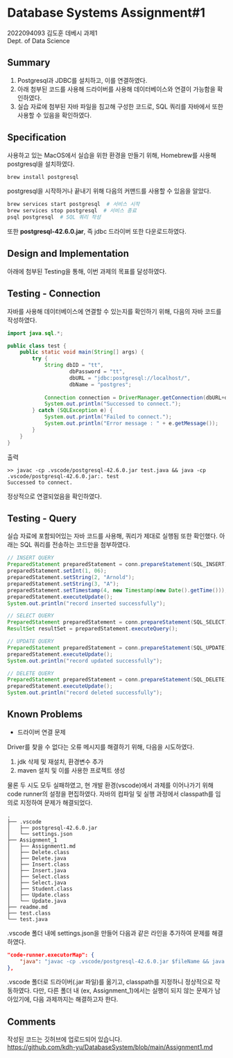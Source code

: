 # Database Systems Assignment#1
2022094093 김도훈 데베시 과제1  
Dept. of Data Science

## Summary
1. Postgresql과 JDBC를 설치하고, 이를 연결하였다. 
2. 아래 첨부된 코드를 사용해 드라이버를 사용해 데이터베이스와 연결이 가능함을 확인하였다. 
3. 실습 자료에 첨부된 자바 파일을 침고해 구성한 코드로, SQL 쿼리를 자바에서 또한 사용할 수 있음을 확인하였다.

## Specification
사용하고 있는 MacOS에서 실습을 위한 환경을 만들기 위해, Homebrew를 사용해 postgresql을 설치하였다.
```bash
brew install postgresql
```
postgresql을 시작하거나 끝내기 위해 다음의 커맨드를 사용할 수 있음을 알았다.
```bash
brew services start postgresql  # 서비스 시작
brew services stop postgresql  # 서비스 종료
psql postgresql  # SQL 쿼리 작성
```
또한 __postgresql-42.6.0.jar__, 즉 jdbc 드라이버 또한 다운로드하였다.

## Design and Implementation
아래에 첨부된 Testing을 통해, 이번 과제의 목표를 달성하였다.
## Testing - Connection
자바를 사용해 데이터베이스에 연결할 수 있는지를 확인하기 위해, 다음의 자바 코드를 작성하였다.
```java
import java.sql.*;

public class test {
    public static void main(String[] args) {
        try {
            String dbID = "tt",
                    dbPassword = "tt",
                    dbURL = "jdbc:postgresql://localhost/",
                    dbName = "postgres";
            
            Connection connection = DriverManager.getConnection(dbURL+dbName, dbID, dbPassword);
            System.out.println("Successed to connect.");
        } catch (SQLException e) {
            System.out.println("Failed to connect.");
            System.out.println("Error message : " + e.getMessage());
        }
    }
}
```

출력
```
>> javac -cp .vscode/postgresql-42.6.0.jar test.java && java -cp .vscode/postgresql-42.6.0.jar:. test
Successed to connect.
```

정상적으로 연결되었음을 확인하였다.  

## Testing - Query
실습 자료에 포함되어있는 자바 코드를 사용해, 쿼리가 제대로 실행됨 또한 확인했다. 아래는 SQL 쿼리를 전송하는 코드만을 첨부하였다.
```java
// INSERT QUERY
PreparedStatement preparedStatement = conn.prepareStatement(SQL_INSERT);
preparedStatement.setInt(1, 06);
preparedStatement.setString(2, "Arnold");
preparedStatement.setString(3, "A");
preparedStatement.setTimestamp(4, new Timestamp(new Date().getTime()));
preparedStatement.executeUpdate();
System.out.println("record inserted successfully");

// SELECT QUERY
PreparedStatement preparedStatement = conn.prepareStatement(SQL_SELECT);
ResultSet resultSet = preparedStatement.executeQuery();

// UPDATE QUERY
PreparedStatement preparedStatement = conn.prepareStatement(SQL_UPDATE);
preparedStatement.executeUpdate();
System.out.println("record updated successfully");

// DELETE QUERY
PreparedStatement preparedStatement = conn.prepareStatement(SQL_DELETE);
preparedStatement.executeUpdate();
System.out.println("record deleted successfully");
```

## Known Problems
- 드라이버 연결 문제  

Driver를 찾을 수 없다는 오류 메시지를 해결하기 위해, 다음을 시도하였다.  
1. jdk 삭제 및 재설치, 환경변수 추가
2. maven 설치 및 이를 사용한 프로젝트 생성

물론 두 시도 모두 실패하였고, 현 개발 환경(vscode)에서 과제를 이어나가기 위해 code runner의 설정을 편집하였다. 자바의 컴파일 및 실행 과정에서 classpath를 임의로 지정하여 문제가 해결되었다.
```
.
├── .vscode
│   ├── postgresql-42.6.0.jar
│   └── settings.json
├── Assignment_1
│   ├── Assignment1.md
│   ├── Delete.class
│   ├── Delete.java
│   ├── Insert.class
│   ├── Insert.java
│   ├── Select.class
│   ├── Select.java
│   ├── Student.class
│   ├── Update.class
│   └── Update.java
├── readme.md
├── test.class
└── test.java
```
.vscode 폴더 내에 settings.json을 만들어 다음과 같은 라인을 추가하여 문제를 해결하였다.
```json
"code-runner.executorMap": {
    "java": "javac -cp .vscode/postgresql-42.6.0.jar $fileName && java -cp .vscode/postgresql-42.6.0.jar:. $fileNameWithoutExt",
},
```
.vscode 폴더로 드라이버(.jar 파일)를 옮기고, classpath를 지정하니 정상적으로 작동하였다. 다만, 다른 폴더 내 (ex, Assignment_1)에서는 실행이 되지 않는 문제가 남아있기에, 다음 과제까지는 해결하고자 한다.

## Comments
작성된 코드는 깃허브에 업로드되어 있습니다.  
https://github.com/kdh-yu/DatabaseSystem/blob/main/Assignment1.md